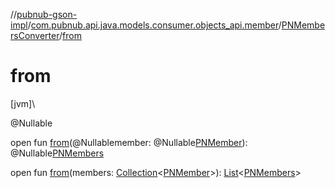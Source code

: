 //[pubnub-gson-impl](../../../index.md)/[com.pubnub.api.java.models.consumer.objects_api.member](../index.md)/[PNMembersConverter](index.md)/[from](from.md)

# from

[jvm]\

@Nullable

open fun [from](from.md)(@Nullablemember: @Nullable[PNMember](../../../../../pubnub-kotlin/pubnub-kotlin-api/pubnub-kotlin-api/com.pubnub.api.models.consumer.objects.member/-p-n-member/index.md)): @Nullable[PNMembers](../../../../../pubnub-gson/pubnub-gson-api/pubnub-gson-api/com.pubnub.api.java.models.consumer.objects_api.member/-p-n-members/index.md)

open fun [from](from.md)(members: [Collection](https://docs.oracle.com/javase/8/docs/api/java/util/Collection.html)&lt;[PNMember](../../../../../pubnub-kotlin/pubnub-kotlin-api/pubnub-kotlin-api/com.pubnub.api.models.consumer.objects.member/-p-n-member/index.md)&gt;): [List](https://docs.oracle.com/javase/8/docs/api/java/util/List.html)&lt;[PNMembers](../../../../../pubnub-gson/pubnub-gson-api/pubnub-gson-api/com.pubnub.api.java.models.consumer.objects_api.member/-p-n-members/index.md)&gt;
